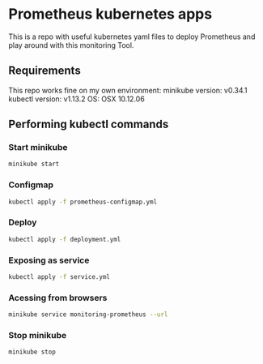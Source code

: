 # Prometheus kubernetes apps

This is a repo with useful kubernetes yaml files to deploy Prometheus and play around with this monitoring Tool.

## Requirements

This repo works fine on my own environment:
minikube version: v0.34.1
kubectl version: v1.13.2
OS: OSX 10.12.06

## Performing kubectl commands

### Start minikube

```bash
minikube start
```

### Configmap
```bash
kubectl apply -f prometheus-configmap.yml 
```

### Deploy
```bash
kubectl apply -f deployment.yml
```

### Exposing as service
```bash
kubectl apply -f service.yml
```

### Acessing from browsers
```bash
minikube service monitoring-prometheus --url
```

### Stop minikube

```bash
minikube stop
```